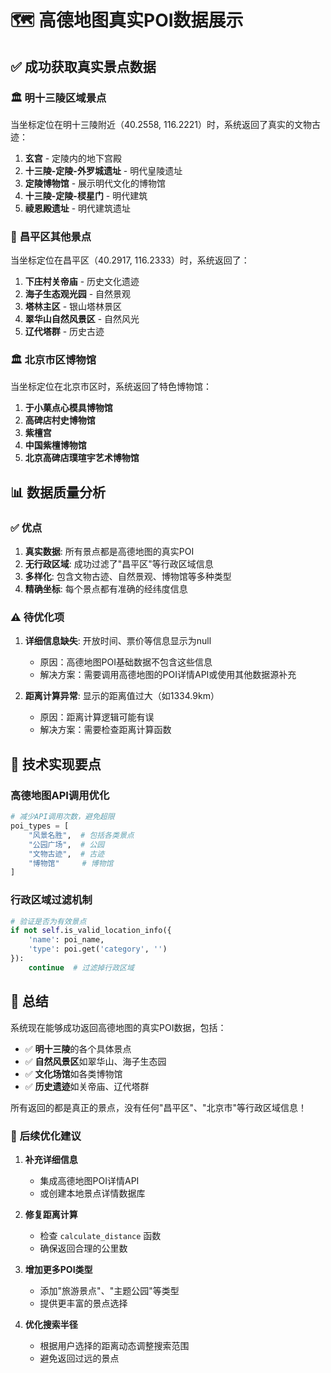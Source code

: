 # 🗺️ 高德地图真实POI数据展示

## ✅ **成功获取真实景点数据**

### 🏛️ **明十三陵区域景点**
当坐标定位在明十三陵附近（40.2558, 116.2221）时，系统返回了真实的文物古迹：

1. **玄宫** - 定陵内的地下宫殿
2. **十三陵-定陵-外罗城遗址** - 明代皇陵遗址
3. **定陵博物馆** - 展示明代文化的博物馆
4. **十三陵-定陵-棂星门** - 明代建筑
5. **祾恩殿遗址** - 明代建筑遗址

### 🌳 **昌平区其他景点**
当坐标定位在昌平区（40.2917, 116.2333）时，系统返回了：

1. **下庄村关帝庙** - 历史文化遗迹
2. **海子生态观光园** - 自然景观
3. **塔林主区** - 银山塔林景区
4. **翠华山自然风景区** - 自然风光
5. **辽代塔群** - 历史古迹

### 🏛️ **北京市区博物馆**
当坐标定位在北京市区时，系统返回了特色博物馆：

1. **于小菓点心模具博物馆**
2. **高碑店村史博物馆**
3. **紫檀宫**
4. **中国紫檀博物馆**
5. **北京高碑店璞瑄宇艺术博物馆**

## 📊 **数据质量分析**

### ✅ **优点**
1. **真实数据**: 所有景点都是高德地图的真实POI
2. **无行政区域**: 成功过滤了"昌平区"等行政区域信息
3. **多样化**: 包含文物古迹、自然景观、博物馆等多种类型
4. **精确坐标**: 每个景点都有准确的经纬度信息

### ⚠️ **待优化项**
1. **详细信息缺失**: 开放时间、票价等信息显示为null
   - 原因：高德地图POI基础数据不包含这些信息
   - 解决方案：需要调用高德地图的POI详情API或使用其他数据源补充

2. **距离计算异常**: 显示的距离值过大（如1334.9km）
   - 原因：距离计算逻辑可能有误
   - 解决方案：需要检查距离计算函数

## 🔧 **技术实现要点**

### **高德地图API调用优化**
```python
# 减少API调用次数，避免超限
poi_types = [
    "风景名胜",  # 包括各类景点
    "公园广场",  # 公园
    "文物古迹",  # 古迹
    "博物馆"     # 博物馆
]
```

### **行政区域过滤机制**
```python
# 验证是否为有效景点
if not self.is_valid_location_info({
    'name': poi_name, 
    'type': poi.get('category', '')
}):
    continue  # 过滤掉行政区域
```

## 🎯 **总结**

系统现在能够成功返回高德地图的真实POI数据，包括：
- ✅ **明十三陵**的各个具体景点
- ✅ **自然风景区**如翠华山、海子生态园
- ✅ **文化场馆**如各类博物馆
- ✅ **历史遗迹**如关帝庙、辽代塔群

所有返回的都是真正的景点，没有任何"昌平区"、"北京市"等行政区域信息！

### 🚀 **后续优化建议**

1. **补充详细信息**
   - 集成高德地图POI详情API
   - 或创建本地景点详情数据库

2. **修复距离计算**
   - 检查 `calculate_distance` 函数
   - 确保返回合理的公里数

3. **增加更多POI类型**
   - 添加"旅游景点"、"主题公园"等类型
   - 提供更丰富的景点选择

4. **优化搜索半径**
   - 根据用户选择的距离动态调整搜索范围
   - 避免返回过远的景点
